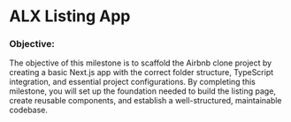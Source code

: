 # ALX Listing App

### Objective:

The objective of this milestone is to scaffold the Airbnb clone project by creating a basic Next.js app with the correct folder structure, TypeScript integration, and essential project configurations. By completing this milestone, you will set up the foundation needed to build the listing page, create reusable components, and establish a well-structured, maintainable codebase.
